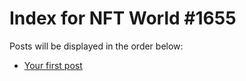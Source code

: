 # Index for NFT World #1655
Posts will be displayed in the order below:

- [Your first post](./001-first.md)

